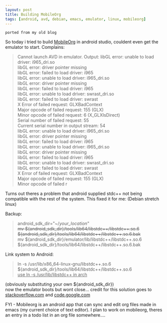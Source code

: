 ```yaml
---
layout: post
title: Building MobileOrg
tags: [android, avd, debian, emacs, emulator, linux, mobileorg]
---
```


    ported from my old blog

So today i tried to build [MobileOrg](https://github.com/matburt/mobileorg-android) in android studio, couldent even get the emulator to start. Complains:
> Cannot launch AVD in emulator.
Output:
libGL error: unable to load driver: i965_dri.so  
libGL error: driver pointer missing  
libGL error: failed to load driver: i965  
libGL error: unable to load driver: i965_dri.so  
libGL error: driver pointer missing  
libGL error: failed to load driver: i965  
libGL error: unable to load driver: swrast_dri.so  
libGL error: failed to load driver: swrast  
X Error of failed request:  GLXBadContext  
Major opcode of failed request:  155 (GLX)  
Minor opcode of failed request:  6 (X_GLXIsDirect)  
Serial number of failed request:  55  
Current serial number in output stream:  54  
libGL error: unable to load driver: i965_dri.so  
libGL error: driver pointer missing  
libGL error: failed to load driver: i965  
libGL error: unable to load driver: i965_dri.so  
libGL error: driver pointer missing  
libGL error: failed to load driver: i965  
libGL error: unable to load driver: swrast_dri.so  
libGL error: failed to load driver: swrast  
X Error of failed request:  GLXBadContext  
Major opcode of failed request:  155 (GLX)  
Minor opcode of failed r  
  
Turns out theres a problem that android supplied stdc++ not being compatible with the rest of the system.
This fixed it for me: (Debian stretch linux)

Backup:
> android_sdk_dir="~/<em>your_location</em>"  
<del>mv ${android_sdk_dir}/tools/lib64/libstdc++/libstdc++.so.6 ${android_sdk_dir}/tools/lib64/libstdc++/libstdc++.so.6.bak</del>  
mv ${android_sdk_dir}/emulator/lib/libstdc++/libstdc++.so.6 ${android_sdk_dir}/tools/lib64/libstdc++/libstdc++.so.6.bak

Link system to Android:
> ln -s /usr/lib/x86_64-linux-gnu/libstdc++.so.6 ${android_sdk_dir}/tools/lib64/libstdc++/libstdc++.so.6  
<ins>use ln -s /usr/lib/libstdc++ in arch</ins>

(obviously substituting your own ${android_sdk_dir})  
now the emulator boots but wont close...
credit for this solution goes to [stackoverflow.com](http://stackoverflow.com/questions/36189393/android-studio-avd-error-launching") and [code.google.com](https://code.google.com/p/android/issues/detail?id=197254#c23)  

FYI -  Mobileorg is an android app that can sync and edit org files made in emacs (my current choice of text editor). I plan to work on mobileorg, theres an entry in a todo list in an org file somewhere....
